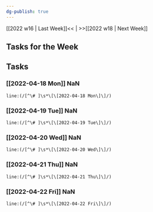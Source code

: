 ```yaml
---
dg-publish: true
---
```

[[2022 w16 | Last Week]]<< | >>[[2022 w18 | Next Week]]
## Tasks for the Week

## Tasks
### [[2022-04-18 Mon]] NaN
```query
line:(/[^\# ]\s*\[\[2022-04-18 Mon\]\]/)
```
### [[2022-04-19 Tue]] NaN
```query
line:(/[^\# ]\s*\[\[2022-04-19 Tue\]\]/)
```
### [[2022-04-20 Wed]] NaN
```query
line:(/[^\# ]\s*\[\[2022-04-20 Wed\]\]/)
```
### [[2022-04-21 Thu]] NaN
```query
line:(/[^\# ]\s*\[\[2022-04-21 Thu\]\]/)
```
### [[2022-04-22 Fri]] NaN
```query
line:(/[^\# ]\s*\[\[2022-04-22 Fri\]\]/)
```